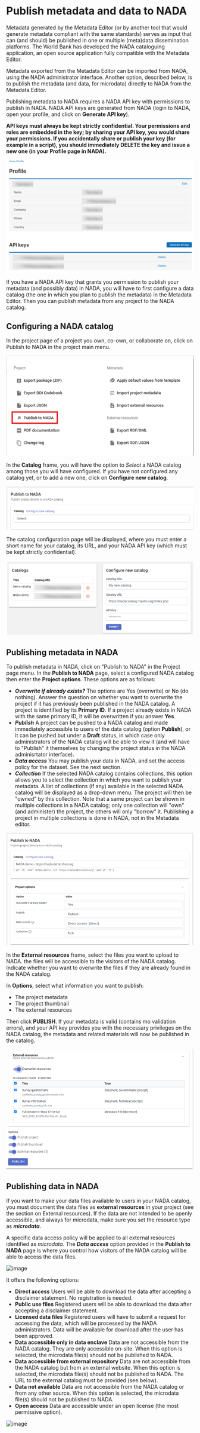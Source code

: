 # Publish metadata and data to NADA

Metadata generated by the Metadata Editor (or by another tool that would generate metadata compliant with the same standards) serves as input that can (and should) be published in one or multiple (meta)data dissemination platforms. The World Bank has developed the NADA cataloguing application, an open source application fully compatible with the Metadata Editor.

Metadata exported from the Metadata Editor can be imported from NADA, using the NADA administrator interface. Another option, described below, is to publish the metadata (and data, for microdata) directly to NADA from the Metadata Editor.

Publishing metadata to NADA requires a NADA API key with permissions to publish in NADA. NADA API keys are generated from NADA (login to NADA, open your profile, and click on **Generate API key**).

**API keys must always be kept strictly confidential. Your permissions and roles are embedded in the key; by sharing your API key, you would share your permissions. If you accidentally share or publish your key (for example in a script), you should immediately DELETE the key and issue a new one (in your Profile page in NADA).**

![image](img/ME_UG_v1-0-0_publish_to_nada_generate_api_key.png)

If you have a NADA API key that grants you permission to publish your metadata (and possibly data) in NADA, you will have to first configure a data catalog (the one in which you plan to publish the metadata) in the Metadata Editor. Then you can publish metadata from any project to the NADA catalog.


## Configuring a NADA catalog

In the project page of a project you own, co-own, or collaborate on, click on Publish to NADA in the project main menu. 

![image](img/ME_UG_v1-0-0_publish_to_nada_menu_publish.png)

In the **Catalog** frame, you will have the option to *Select* a NADA catalog among those you will have configured. If you have not configured any catalog yet, or to add a new one, click on **Configure new catalog**.

![image](img/ME_UG_v1-0-0_publish_to_nada_configure_link.png)

The catalog configuration page will be displayed, where you must enter a short name for your catalog, its URL, and your NADA API key (which must be kept strictly confidential). 

![image](img/ME_UG_v1-0-0_publish_to_nada_configure_new_catalog.png)


## Publishing metadata in NADA

To publish metadata in NADA, click on "Publish to NADA" in the Project page menu. In the **Publish to NADA** page, select a configured NADA catalog then enter the **Project options**. These options are as follows:
- ***Overwrite if already exists?*** The options are Yes (overwrite) or No (do nothing). Answer the question on whether you want to overwrite the project if it has previously been published in the NADA catalog. A project is identified by its **Primary ID**. If a project already exists in NADA with the same primary ID, it will be overwritten if you answer **Yes**.  
- ***Publish*** A project can be pushed to a NADA catalog and made immediately accessible to users of the data catalog (option **Publish**), or it can be pushed but under a **Draft** status, in which case only administrators of the NADA catalog will be able to view it (and will have to "Publish" it themselves by changing the project status in the NADA adminisrtator interface).
- ***Data access*** You may publish your data in NADA, and set the access policy for the dataset. See the next section.
- ***Collection*** If the selected NADA catalog contains collections, this option allows you to select the collection in which you want to publish your metadata. A list of collections (if any) available in the selected NADA catalog will be displayed as a drop-down menu. The project will then be "owned" by this collection. Note that a same project can be shown in multiple collections in a NADA catalog; only one collection will "own" (and administer) the project, the others will only "borrow" it. Publishing a project in multiple collections is done in NADA, not in the Metadata editor.  

![image](img/ME_UG_v1-0-0_publish_to_nada_publish_frame_1.png)

In the **External resources** frame, select the files you want to upload to NADA. the files will be accessible to the visitors of the NADA catalog. Indicate whether you want to overwrite the files if they are already found in the NADA catalog.

In **Options**, select what information you want to publish:
- The project metadata
- The project thumbnail
- The external resources

Then click **PUBLISH**. If your metadata is valid (contains mo validation errors), and your API key provides you with the necessary privileges on the NADA catalog, the metadata and related materials will now be published in the catalog. 
  
![image](img/ME_UG_v1-0-0_publish_to_nada_publish_frame_2.png)


## Publishing data in NADA

If you want to make your data files available to users in your NADA catalog, you must document the data files as **external resources** in your project (see the section on External resources). If the data are not intended to be openly accessible, and always for microdata, make sure you set the resource type as ***microdata***.  

A specific data access policy will be applied to all external resources identified as *microdata*. The ***Data access*** option provided in the **Publish to NADA** page is where you control how visitors of the NADA catalog will be able to access the data files. 

![image](ME_UG_v1-0-0_publish_to_nada_data_access_options.png)

It offers the following options:
- **Direct access** Users will be able to download the data after accepting a disclaimer statement. No registration is needed.
- **Public use files** Registered users will be able to download the data after accepting a disclaimer statement. 
- **Licensed data files** Registered users will have to submit a request for accessing the data, which will be processed by the NADA administrators. Data will be available for download after the user has been approved.
- **Data accessible only in data enclave** Data are not accessible from the NADA catalog. They are only accessible on-site. When this option is selected, the microdata file(s) should not be published to NADA.
- **Data accessible from external repository** Data are not accessible from the NADA catalog but from an external website. When this option is selected, the microdata file(s) should not be published to NADA. The URL to the external catalog must be provided (see below).
- **Data not available** Data are not accessible from the NADA catalog or from any other source. When this option is selected, the microdata file(s) should not be published to NADA.
- **Open access** Data are accessible under an open license (the most permissive option).

![image](ME_UG_v1-0-0_publish_to_nada_data_access_external_repository.png)




